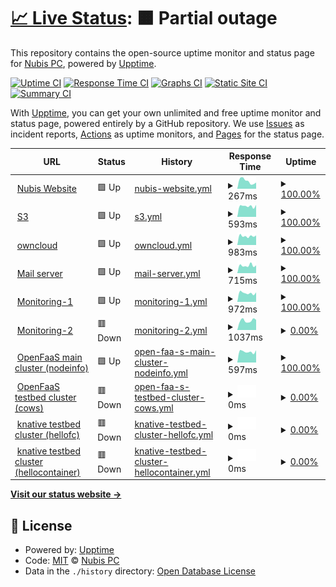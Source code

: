 # [📈 Live Status](https://uptime.nephos.gr): <!--live status--> **🟧 Partial outage**

This repository contains the open-source uptime monitor and status page for [Nubis PC](https://uptime.nephos.gr), powered by [Upptime](https://github.com/upptime/upptime).

[![Uptime CI](https://github.com/nubispc/upptime/workflows/Uptime%20CI/badge.svg)](https://github.com/nubispc/upptime/actions?query=workflow%3A%22Uptime+CI%22)
[![Response Time CI](https://github.com/nubispc/upptime/workflows/Response%20Time%20CI/badge.svg)](https://github.com/nubispc/upptime/actions?query=workflow%3A%22Response+Time+CI%22)
[![Graphs CI](https://github.com/nubispc/upptime/workflows/Graphs%20CI/badge.svg)](https://github.com/nubispc/upptime/actions?query=workflow%3A%22Graphs+CI%22)
[![Static Site CI](https://github.com/nubispc/upptime/workflows/Static%20Site%20CI/badge.svg)](https://github.com/nubispc/upptime/actions?query=workflow%3A%22Static+Site+CI%22)
[![Summary CI](https://github.com/nubispc/upptime/workflows/Summary%20CI/badge.svg)](https://github.com/nubispc/upptime/actions?query=workflow%3A%22Summary+CI%22)

With [Upptime](https://upptime.js.org), you can get your own unlimited and free uptime monitor and status page, powered entirely by a GitHub repository. We use [Issues](https://github.com/nubispc/upptime/issues) as incident reports, [Actions](https://github.com/nubispc/upptime/actions) as uptime monitors, and [Pages](https://uptime.nephos.gr) for the status page.

<!--start: status pages-->
<!-- This summary is generated by Upptime (https://github.com/upptime/upptime) -->
<!-- Do not edit this manually, your changes will be overwritten -->
<!-- prettier-ignore -->
| URL | Status | History | Response Time | Uptime |
| --- | ------ | ------- | ------------- | ------ |
| <img alt="" src="https://icons.duckduckgo.com/ip3/nubis-pc.eu.ico" height="13"> [Nubis Website](https://nubis-pc.eu) | 🟩 Up | [nubis-website.yml](https://github.com/nubispc/upptime/commits/HEAD/history/nubis-website.yml) | <details><summary><img alt="Response time graph" src="./graphs/nubis-website/response-time-week.png" height="20"> 267ms</summary><br><a href="https://uptime.nephos.gr/history/nubis-website"><img alt="Response time 402" src="https://img.shields.io/endpoint?url=https%3A%2F%2Fraw.githubusercontent.com%2Fnubispc%2Fupptime%2FHEAD%2Fapi%2Fnubis-website%2Fresponse-time.json"></a><br><a href="https://uptime.nephos.gr/history/nubis-website"><img alt="24-hour response time 216" src="https://img.shields.io/endpoint?url=https%3A%2F%2Fraw.githubusercontent.com%2Fnubispc%2Fupptime%2FHEAD%2Fapi%2Fnubis-website%2Fresponse-time-day.json"></a><br><a href="https://uptime.nephos.gr/history/nubis-website"><img alt="7-day response time 267" src="https://img.shields.io/endpoint?url=https%3A%2F%2Fraw.githubusercontent.com%2Fnubispc%2Fupptime%2FHEAD%2Fapi%2Fnubis-website%2Fresponse-time-week.json"></a><br><a href="https://uptime.nephos.gr/history/nubis-website"><img alt="30-day response time 400" src="https://img.shields.io/endpoint?url=https%3A%2F%2Fraw.githubusercontent.com%2Fnubispc%2Fupptime%2FHEAD%2Fapi%2Fnubis-website%2Fresponse-time-month.json"></a><br><a href="https://uptime.nephos.gr/history/nubis-website"><img alt="1-year response time 402" src="https://img.shields.io/endpoint?url=https%3A%2F%2Fraw.githubusercontent.com%2Fnubispc%2Fupptime%2FHEAD%2Fapi%2Fnubis-website%2Fresponse-time-year.json"></a></details> | <details><summary><a href="https://uptime.nephos.gr/history/nubis-website">100.00%</a></summary><a href="https://uptime.nephos.gr/history/nubis-website"><img alt="All-time uptime 99.92%" src="https://img.shields.io/endpoint?url=https%3A%2F%2Fraw.githubusercontent.com%2Fnubispc%2Fupptime%2FHEAD%2Fapi%2Fnubis-website%2Fuptime.json"></a><br><a href="https://uptime.nephos.gr/history/nubis-website"><img alt="24-hour uptime 100.00%" src="https://img.shields.io/endpoint?url=https%3A%2F%2Fraw.githubusercontent.com%2Fnubispc%2Fupptime%2FHEAD%2Fapi%2Fnubis-website%2Fuptime-day.json"></a><br><a href="https://uptime.nephos.gr/history/nubis-website"><img alt="7-day uptime 100.00%" src="https://img.shields.io/endpoint?url=https%3A%2F%2Fraw.githubusercontent.com%2Fnubispc%2Fupptime%2FHEAD%2Fapi%2Fnubis-website%2Fuptime-week.json"></a><br><a href="https://uptime.nephos.gr/history/nubis-website"><img alt="30-day uptime 99.98%" src="https://img.shields.io/endpoint?url=https%3A%2F%2Fraw.githubusercontent.com%2Fnubispc%2Fupptime%2FHEAD%2Fapi%2Fnubis-website%2Fuptime-month.json"></a><br><a href="https://uptime.nephos.gr/history/nubis-website"><img alt="1-year uptime 99.92%" src="https://img.shields.io/endpoint?url=https%3A%2F%2Fraw.githubusercontent.com%2Fnubispc%2Fupptime%2FHEAD%2Fapi%2Fnubis-website%2Fuptime-year.json"></a></details>
| <img alt="" src="https://icons.duckduckgo.com/ip3/s3.nbfc.io.ico" height="13"> [S3](https://s3.nbfc.io) | 🟩 Up | [s3.yml](https://github.com/nubispc/upptime/commits/HEAD/history/s3.yml) | <details><summary><img alt="Response time graph" src="./graphs/s3/response-time-week.png" height="20"> 593ms</summary><br><a href="https://uptime.nephos.gr/history/s3"><img alt="Response time 597" src="https://img.shields.io/endpoint?url=https%3A%2F%2Fraw.githubusercontent.com%2Fnubispc%2Fupptime%2FHEAD%2Fapi%2Fs3%2Fresponse-time.json"></a><br><a href="https://uptime.nephos.gr/history/s3"><img alt="24-hour response time 661" src="https://img.shields.io/endpoint?url=https%3A%2F%2Fraw.githubusercontent.com%2Fnubispc%2Fupptime%2FHEAD%2Fapi%2Fs3%2Fresponse-time-day.json"></a><br><a href="https://uptime.nephos.gr/history/s3"><img alt="7-day response time 593" src="https://img.shields.io/endpoint?url=https%3A%2F%2Fraw.githubusercontent.com%2Fnubispc%2Fupptime%2FHEAD%2Fapi%2Fs3%2Fresponse-time-week.json"></a><br><a href="https://uptime.nephos.gr/history/s3"><img alt="30-day response time 583" src="https://img.shields.io/endpoint?url=https%3A%2F%2Fraw.githubusercontent.com%2Fnubispc%2Fupptime%2FHEAD%2Fapi%2Fs3%2Fresponse-time-month.json"></a><br><a href="https://uptime.nephos.gr/history/s3"><img alt="1-year response time 597" src="https://img.shields.io/endpoint?url=https%3A%2F%2Fraw.githubusercontent.com%2Fnubispc%2Fupptime%2FHEAD%2Fapi%2Fs3%2Fresponse-time-year.json"></a></details> | <details><summary><a href="https://uptime.nephos.gr/history/s3">100.00%</a></summary><a href="https://uptime.nephos.gr/history/s3"><img alt="All-time uptime 99.62%" src="https://img.shields.io/endpoint?url=https%3A%2F%2Fraw.githubusercontent.com%2Fnubispc%2Fupptime%2FHEAD%2Fapi%2Fs3%2Fuptime.json"></a><br><a href="https://uptime.nephos.gr/history/s3"><img alt="24-hour uptime 100.00%" src="https://img.shields.io/endpoint?url=https%3A%2F%2Fraw.githubusercontent.com%2Fnubispc%2Fupptime%2FHEAD%2Fapi%2Fs3%2Fuptime-day.json"></a><br><a href="https://uptime.nephos.gr/history/s3"><img alt="7-day uptime 100.00%" src="https://img.shields.io/endpoint?url=https%3A%2F%2Fraw.githubusercontent.com%2Fnubispc%2Fupptime%2FHEAD%2Fapi%2Fs3%2Fuptime-week.json"></a><br><a href="https://uptime.nephos.gr/history/s3"><img alt="30-day uptime 99.82%" src="https://img.shields.io/endpoint?url=https%3A%2F%2Fraw.githubusercontent.com%2Fnubispc%2Fupptime%2FHEAD%2Fapi%2Fs3%2Fuptime-month.json"></a><br><a href="https://uptime.nephos.gr/history/s3"><img alt="1-year uptime 99.62%" src="https://img.shields.io/endpoint?url=https%3A%2F%2Fraw.githubusercontent.com%2Fnubispc%2Fupptime%2FHEAD%2Fapi%2Fs3%2Fuptime-year.json"></a></details>
| <img alt="" src="https://icons.duckduckgo.com/ip3/owncloud.nbfc.io.ico" height="13"> [owncloud](https://owncloud.nbfc.io) | 🟩 Up | [owncloud.yml](https://github.com/nubispc/upptime/commits/HEAD/history/owncloud.yml) | <details><summary><img alt="Response time graph" src="./graphs/owncloud/response-time-week.png" height="20"> 983ms</summary><br><a href="https://uptime.nephos.gr/history/owncloud"><img alt="Response time 972" src="https://img.shields.io/endpoint?url=https%3A%2F%2Fraw.githubusercontent.com%2Fnubispc%2Fupptime%2FHEAD%2Fapi%2Fowncloud%2Fresponse-time.json"></a><br><a href="https://uptime.nephos.gr/history/owncloud"><img alt="24-hour response time 1055" src="https://img.shields.io/endpoint?url=https%3A%2F%2Fraw.githubusercontent.com%2Fnubispc%2Fupptime%2FHEAD%2Fapi%2Fowncloud%2Fresponse-time-day.json"></a><br><a href="https://uptime.nephos.gr/history/owncloud"><img alt="7-day response time 983" src="https://img.shields.io/endpoint?url=https%3A%2F%2Fraw.githubusercontent.com%2Fnubispc%2Fupptime%2FHEAD%2Fapi%2Fowncloud%2Fresponse-time-week.json"></a><br><a href="https://uptime.nephos.gr/history/owncloud"><img alt="30-day response time 986" src="https://img.shields.io/endpoint?url=https%3A%2F%2Fraw.githubusercontent.com%2Fnubispc%2Fupptime%2FHEAD%2Fapi%2Fowncloud%2Fresponse-time-month.json"></a><br><a href="https://uptime.nephos.gr/history/owncloud"><img alt="1-year response time 972" src="https://img.shields.io/endpoint?url=https%3A%2F%2Fraw.githubusercontent.com%2Fnubispc%2Fupptime%2FHEAD%2Fapi%2Fowncloud%2Fresponse-time-year.json"></a></details> | <details><summary><a href="https://uptime.nephos.gr/history/owncloud">100.00%</a></summary><a href="https://uptime.nephos.gr/history/owncloud"><img alt="All-time uptime 99.15%" src="https://img.shields.io/endpoint?url=https%3A%2F%2Fraw.githubusercontent.com%2Fnubispc%2Fupptime%2FHEAD%2Fapi%2Fowncloud%2Fuptime.json"></a><br><a href="https://uptime.nephos.gr/history/owncloud"><img alt="24-hour uptime 100.00%" src="https://img.shields.io/endpoint?url=https%3A%2F%2Fraw.githubusercontent.com%2Fnubispc%2Fupptime%2FHEAD%2Fapi%2Fowncloud%2Fuptime-day.json"></a><br><a href="https://uptime.nephos.gr/history/owncloud"><img alt="7-day uptime 100.00%" src="https://img.shields.io/endpoint?url=https%3A%2F%2Fraw.githubusercontent.com%2Fnubispc%2Fupptime%2FHEAD%2Fapi%2Fowncloud%2Fuptime-week.json"></a><br><a href="https://uptime.nephos.gr/history/owncloud"><img alt="30-day uptime 99.85%" src="https://img.shields.io/endpoint?url=https%3A%2F%2Fraw.githubusercontent.com%2Fnubispc%2Fupptime%2FHEAD%2Fapi%2Fowncloud%2Fuptime-month.json"></a><br><a href="https://uptime.nephos.gr/history/owncloud"><img alt="1-year uptime 99.15%" src="https://img.shields.io/endpoint?url=https%3A%2F%2Fraw.githubusercontent.com%2Fnubispc%2Fupptime%2FHEAD%2Fapi%2Fowncloud%2Fuptime-year.json"></a></details>
| <img alt="" src="https://icons.duckduckgo.com/ip3/mail.nubificus.co.uk.ico" height="13"> [Mail server](https://mail.nubificus.co.uk) | 🟩 Up | [mail-server.yml](https://github.com/nubispc/upptime/commits/HEAD/history/mail-server.yml) | <details><summary><img alt="Response time graph" src="./graphs/mail-server/response-time-week.png" height="20"> 715ms</summary><br><a href="https://uptime.nephos.gr/history/mail-server"><img alt="Response time 708" src="https://img.shields.io/endpoint?url=https%3A%2F%2Fraw.githubusercontent.com%2Fnubispc%2Fupptime%2FHEAD%2Fapi%2Fmail-server%2Fresponse-time.json"></a><br><a href="https://uptime.nephos.gr/history/mail-server"><img alt="24-hour response time 728" src="https://img.shields.io/endpoint?url=https%3A%2F%2Fraw.githubusercontent.com%2Fnubispc%2Fupptime%2FHEAD%2Fapi%2Fmail-server%2Fresponse-time-day.json"></a><br><a href="https://uptime.nephos.gr/history/mail-server"><img alt="7-day response time 715" src="https://img.shields.io/endpoint?url=https%3A%2F%2Fraw.githubusercontent.com%2Fnubispc%2Fupptime%2FHEAD%2Fapi%2Fmail-server%2Fresponse-time-week.json"></a><br><a href="https://uptime.nephos.gr/history/mail-server"><img alt="30-day response time 685" src="https://img.shields.io/endpoint?url=https%3A%2F%2Fraw.githubusercontent.com%2Fnubispc%2Fupptime%2FHEAD%2Fapi%2Fmail-server%2Fresponse-time-month.json"></a><br><a href="https://uptime.nephos.gr/history/mail-server"><img alt="1-year response time 708" src="https://img.shields.io/endpoint?url=https%3A%2F%2Fraw.githubusercontent.com%2Fnubispc%2Fupptime%2FHEAD%2Fapi%2Fmail-server%2Fresponse-time-year.json"></a></details> | <details><summary><a href="https://uptime.nephos.gr/history/mail-server">100.00%</a></summary><a href="https://uptime.nephos.gr/history/mail-server"><img alt="All-time uptime 99.98%" src="https://img.shields.io/endpoint?url=https%3A%2F%2Fraw.githubusercontent.com%2Fnubispc%2Fupptime%2FHEAD%2Fapi%2Fmail-server%2Fuptime.json"></a><br><a href="https://uptime.nephos.gr/history/mail-server"><img alt="24-hour uptime 100.00%" src="https://img.shields.io/endpoint?url=https%3A%2F%2Fraw.githubusercontent.com%2Fnubispc%2Fupptime%2FHEAD%2Fapi%2Fmail-server%2Fuptime-day.json"></a><br><a href="https://uptime.nephos.gr/history/mail-server"><img alt="7-day uptime 100.00%" src="https://img.shields.io/endpoint?url=https%3A%2F%2Fraw.githubusercontent.com%2Fnubispc%2Fupptime%2FHEAD%2Fapi%2Fmail-server%2Fuptime-week.json"></a><br><a href="https://uptime.nephos.gr/history/mail-server"><img alt="30-day uptime 100.00%" src="https://img.shields.io/endpoint?url=https%3A%2F%2Fraw.githubusercontent.com%2Fnubispc%2Fupptime%2FHEAD%2Fapi%2Fmail-server%2Fuptime-month.json"></a><br><a href="https://uptime.nephos.gr/history/mail-server"><img alt="1-year uptime 99.98%" src="https://img.shields.io/endpoint?url=https%3A%2F%2Fraw.githubusercontent.com%2Fnubispc%2Fupptime%2FHEAD%2Fapi%2Fmail-server%2Fuptime-year.json"></a></details>
| <img alt="" src="https://icons.duckduckgo.com/ip3/monit.nubificus.co.uk.ico" height="13"> [Monitoring-1](https://monit.nubificus.co.uk) | 🟩 Up | [monitoring-1.yml](https://github.com/nubispc/upptime/commits/HEAD/history/monitoring-1.yml) | <details><summary><img alt="Response time graph" src="./graphs/monitoring-1/response-time-week.png" height="20"> 972ms</summary><br><a href="https://uptime.nephos.gr/history/monitoring-1"><img alt="Response time 1009" src="https://img.shields.io/endpoint?url=https%3A%2F%2Fraw.githubusercontent.com%2Fnubispc%2Fupptime%2FHEAD%2Fapi%2Fmonitoring-1%2Fresponse-time.json"></a><br><a href="https://uptime.nephos.gr/history/monitoring-1"><img alt="24-hour response time 1042" src="https://img.shields.io/endpoint?url=https%3A%2F%2Fraw.githubusercontent.com%2Fnubispc%2Fupptime%2FHEAD%2Fapi%2Fmonitoring-1%2Fresponse-time-day.json"></a><br><a href="https://uptime.nephos.gr/history/monitoring-1"><img alt="7-day response time 972" src="https://img.shields.io/endpoint?url=https%3A%2F%2Fraw.githubusercontent.com%2Fnubispc%2Fupptime%2FHEAD%2Fapi%2Fmonitoring-1%2Fresponse-time-week.json"></a><br><a href="https://uptime.nephos.gr/history/monitoring-1"><img alt="30-day response time 988" src="https://img.shields.io/endpoint?url=https%3A%2F%2Fraw.githubusercontent.com%2Fnubispc%2Fupptime%2FHEAD%2Fapi%2Fmonitoring-1%2Fresponse-time-month.json"></a><br><a href="https://uptime.nephos.gr/history/monitoring-1"><img alt="1-year response time 1009" src="https://img.shields.io/endpoint?url=https%3A%2F%2Fraw.githubusercontent.com%2Fnubispc%2Fupptime%2FHEAD%2Fapi%2Fmonitoring-1%2Fresponse-time-year.json"></a></details> | <details><summary><a href="https://uptime.nephos.gr/history/monitoring-1">100.00%</a></summary><a href="https://uptime.nephos.gr/history/monitoring-1"><img alt="All-time uptime 99.46%" src="https://img.shields.io/endpoint?url=https%3A%2F%2Fraw.githubusercontent.com%2Fnubispc%2Fupptime%2FHEAD%2Fapi%2Fmonitoring-1%2Fuptime.json"></a><br><a href="https://uptime.nephos.gr/history/monitoring-1"><img alt="24-hour uptime 100.00%" src="https://img.shields.io/endpoint?url=https%3A%2F%2Fraw.githubusercontent.com%2Fnubispc%2Fupptime%2FHEAD%2Fapi%2Fmonitoring-1%2Fuptime-day.json"></a><br><a href="https://uptime.nephos.gr/history/monitoring-1"><img alt="7-day uptime 100.00%" src="https://img.shields.io/endpoint?url=https%3A%2F%2Fraw.githubusercontent.com%2Fnubispc%2Fupptime%2FHEAD%2Fapi%2Fmonitoring-1%2Fuptime-week.json"></a><br><a href="https://uptime.nephos.gr/history/monitoring-1"><img alt="30-day uptime 99.97%" src="https://img.shields.io/endpoint?url=https%3A%2F%2Fraw.githubusercontent.com%2Fnubispc%2Fupptime%2FHEAD%2Fapi%2Fmonitoring-1%2Fuptime-month.json"></a><br><a href="https://uptime.nephos.gr/history/monitoring-1"><img alt="1-year uptime 99.46%" src="https://img.shields.io/endpoint?url=https%3A%2F%2Fraw.githubusercontent.com%2Fnubispc%2Fupptime%2FHEAD%2Fapi%2Fmonitoring-1%2Fuptime-year.json"></a></details>
| <img alt="" src="https://icons.duckduckgo.com/ip3/grafana.nephos.gr.ico" height="13"> [Monitoring-2](https://grafana.nephos.gr) | 🟥 Down | [monitoring-2.yml](https://github.com/nubispc/upptime/commits/HEAD/history/monitoring-2.yml) | <details><summary><img alt="Response time graph" src="./graphs/monitoring-2/response-time-week.png" height="20"> 1037ms</summary><br><a href="https://uptime.nephos.gr/history/monitoring-2"><img alt="Response time 1717" src="https://img.shields.io/endpoint?url=https%3A%2F%2Fraw.githubusercontent.com%2Fnubispc%2Fupptime%2FHEAD%2Fapi%2Fmonitoring-2%2Fresponse-time.json"></a><br><a href="https://uptime.nephos.gr/history/monitoring-2"><img alt="24-hour response time 1113" src="https://img.shields.io/endpoint?url=https%3A%2F%2Fraw.githubusercontent.com%2Fnubispc%2Fupptime%2FHEAD%2Fapi%2Fmonitoring-2%2Fresponse-time-day.json"></a><br><a href="https://uptime.nephos.gr/history/monitoring-2"><img alt="7-day response time 1037" src="https://img.shields.io/endpoint?url=https%3A%2F%2Fraw.githubusercontent.com%2Fnubispc%2Fupptime%2FHEAD%2Fapi%2Fmonitoring-2%2Fresponse-time-week.json"></a><br><a href="https://uptime.nephos.gr/history/monitoring-2"><img alt="30-day response time 1328" src="https://img.shields.io/endpoint?url=https%3A%2F%2Fraw.githubusercontent.com%2Fnubispc%2Fupptime%2FHEAD%2Fapi%2Fmonitoring-2%2Fresponse-time-month.json"></a><br><a href="https://uptime.nephos.gr/history/monitoring-2"><img alt="1-year response time 1717" src="https://img.shields.io/endpoint?url=https%3A%2F%2Fraw.githubusercontent.com%2Fnubispc%2Fupptime%2FHEAD%2Fapi%2Fmonitoring-2%2Fresponse-time-year.json"></a></details> | <details><summary><a href="https://uptime.nephos.gr/history/monitoring-2">0.00%</a></summary><a href="https://uptime.nephos.gr/history/monitoring-2"><img alt="All-time uptime 85.62%" src="https://img.shields.io/endpoint?url=https%3A%2F%2Fraw.githubusercontent.com%2Fnubispc%2Fupptime%2FHEAD%2Fapi%2Fmonitoring-2%2Fuptime.json"></a><br><a href="https://uptime.nephos.gr/history/monitoring-2"><img alt="24-hour uptime 0.00%" src="https://img.shields.io/endpoint?url=https%3A%2F%2Fraw.githubusercontent.com%2Fnubispc%2Fupptime%2FHEAD%2Fapi%2Fmonitoring-2%2Fuptime-day.json"></a><br><a href="https://uptime.nephos.gr/history/monitoring-2"><img alt="7-day uptime 0.00%" src="https://img.shields.io/endpoint?url=https%3A%2F%2Fraw.githubusercontent.com%2Fnubispc%2Fupptime%2FHEAD%2Fapi%2Fmonitoring-2%2Fuptime-week.json"></a><br><a href="https://uptime.nephos.gr/history/monitoring-2"><img alt="30-day uptime 36.41%" src="https://img.shields.io/endpoint?url=https%3A%2F%2Fraw.githubusercontent.com%2Fnubispc%2Fupptime%2FHEAD%2Fapi%2Fmonitoring-2%2Fuptime-month.json"></a><br><a href="https://uptime.nephos.gr/history/monitoring-2"><img alt="1-year uptime 85.62%" src="https://img.shields.io/endpoint?url=https%3A%2F%2Fraw.githubusercontent.com%2Fnubispc%2Fupptime%2FHEAD%2Fapi%2Fmonitoring-2%2Fuptime-year.json"></a></details>
| <img alt="" src="https://icons.duckduckgo.com/ip3/openfaas.nbfc.io.ico" height="13"> [OpenFaaS main cluster (nodeinfo)](https://openfaas.nbfc.io/function/nodeinfo) | 🟩 Up | [open-faa-s-main-cluster-nodeinfo.yml](https://github.com/nubispc/upptime/commits/HEAD/history/open-faa-s-main-cluster-nodeinfo.yml) | <details><summary><img alt="Response time graph" src="./graphs/open-faa-s-main-cluster-nodeinfo/response-time-week.png" height="20"> 597ms</summary><br><a href="https://uptime.nephos.gr/history/open-faa-s-main-cluster-nodeinfo"><img alt="Response time 622" src="https://img.shields.io/endpoint?url=https%3A%2F%2Fraw.githubusercontent.com%2Fnubispc%2Fupptime%2FHEAD%2Fapi%2Fopen-faa-s-main-cluster-nodeinfo%2Fresponse-time.json"></a><br><a href="https://uptime.nephos.gr/history/open-faa-s-main-cluster-nodeinfo"><img alt="24-hour response time 678" src="https://img.shields.io/endpoint?url=https%3A%2F%2Fraw.githubusercontent.com%2Fnubispc%2Fupptime%2FHEAD%2Fapi%2Fopen-faa-s-main-cluster-nodeinfo%2Fresponse-time-day.json"></a><br><a href="https://uptime.nephos.gr/history/open-faa-s-main-cluster-nodeinfo"><img alt="7-day response time 597" src="https://img.shields.io/endpoint?url=https%3A%2F%2Fraw.githubusercontent.com%2Fnubispc%2Fupptime%2FHEAD%2Fapi%2Fopen-faa-s-main-cluster-nodeinfo%2Fresponse-time-week.json"></a><br><a href="https://uptime.nephos.gr/history/open-faa-s-main-cluster-nodeinfo"><img alt="30-day response time 616" src="https://img.shields.io/endpoint?url=https%3A%2F%2Fraw.githubusercontent.com%2Fnubispc%2Fupptime%2FHEAD%2Fapi%2Fopen-faa-s-main-cluster-nodeinfo%2Fresponse-time-month.json"></a><br><a href="https://uptime.nephos.gr/history/open-faa-s-main-cluster-nodeinfo"><img alt="1-year response time 622" src="https://img.shields.io/endpoint?url=https%3A%2F%2Fraw.githubusercontent.com%2Fnubispc%2Fupptime%2FHEAD%2Fapi%2Fopen-faa-s-main-cluster-nodeinfo%2Fresponse-time-year.json"></a></details> | <details><summary><a href="https://uptime.nephos.gr/history/open-faa-s-main-cluster-nodeinfo">100.00%</a></summary><a href="https://uptime.nephos.gr/history/open-faa-s-main-cluster-nodeinfo"><img alt="All-time uptime 99.50%" src="https://img.shields.io/endpoint?url=https%3A%2F%2Fraw.githubusercontent.com%2Fnubispc%2Fupptime%2FHEAD%2Fapi%2Fopen-faa-s-main-cluster-nodeinfo%2Fuptime.json"></a><br><a href="https://uptime.nephos.gr/history/open-faa-s-main-cluster-nodeinfo"><img alt="24-hour uptime 100.00%" src="https://img.shields.io/endpoint?url=https%3A%2F%2Fraw.githubusercontent.com%2Fnubispc%2Fupptime%2FHEAD%2Fapi%2Fopen-faa-s-main-cluster-nodeinfo%2Fuptime-day.json"></a><br><a href="https://uptime.nephos.gr/history/open-faa-s-main-cluster-nodeinfo"><img alt="7-day uptime 100.00%" src="https://img.shields.io/endpoint?url=https%3A%2F%2Fraw.githubusercontent.com%2Fnubispc%2Fupptime%2FHEAD%2Fapi%2Fopen-faa-s-main-cluster-nodeinfo%2Fuptime-week.json"></a><br><a href="https://uptime.nephos.gr/history/open-faa-s-main-cluster-nodeinfo"><img alt="30-day uptime 99.94%" src="https://img.shields.io/endpoint?url=https%3A%2F%2Fraw.githubusercontent.com%2Fnubispc%2Fupptime%2FHEAD%2Fapi%2Fopen-faa-s-main-cluster-nodeinfo%2Fuptime-month.json"></a><br><a href="https://uptime.nephos.gr/history/open-faa-s-main-cluster-nodeinfo"><img alt="1-year uptime 99.50%" src="https://img.shields.io/endpoint?url=https%3A%2F%2Fraw.githubusercontent.com%2Fnubispc%2Fupptime%2FHEAD%2Fapi%2Fopen-faa-s-main-cluster-nodeinfo%2Fuptime-year.json"></a></details>
| <img alt="" src="https://icons.duckduckgo.com/ip3/openfaas.serrano.nbfc.io.ico" height="13"> [OpenFaaS testbed cluster (cows)](https://openfaas.serrano.nbfc.io/function/cows) | 🟥 Down | [open-faa-s-testbed-cluster-cows.yml](https://github.com/nubispc/upptime/commits/HEAD/history/open-faa-s-testbed-cluster-cows.yml) | <details><summary><img alt="Response time graph" src="./graphs/open-faa-s-testbed-cluster-cows/response-time-week.png" height="20"> 0ms</summary><br><a href="https://uptime.nephos.gr/history/open-faa-s-testbed-cluster-cows"><img alt="Response time 615" src="https://img.shields.io/endpoint?url=https%3A%2F%2Fraw.githubusercontent.com%2Fnubispc%2Fupptime%2FHEAD%2Fapi%2Fopen-faa-s-testbed-cluster-cows%2Fresponse-time.json"></a><br><a href="https://uptime.nephos.gr/history/open-faa-s-testbed-cluster-cows"><img alt="24-hour response time 0" src="https://img.shields.io/endpoint?url=https%3A%2F%2Fraw.githubusercontent.com%2Fnubispc%2Fupptime%2FHEAD%2Fapi%2Fopen-faa-s-testbed-cluster-cows%2Fresponse-time-day.json"></a><br><a href="https://uptime.nephos.gr/history/open-faa-s-testbed-cluster-cows"><img alt="7-day response time 0" src="https://img.shields.io/endpoint?url=https%3A%2F%2Fraw.githubusercontent.com%2Fnubispc%2Fupptime%2FHEAD%2Fapi%2Fopen-faa-s-testbed-cluster-cows%2Fresponse-time-week.json"></a><br><a href="https://uptime.nephos.gr/history/open-faa-s-testbed-cluster-cows"><img alt="30-day response time 0" src="https://img.shields.io/endpoint?url=https%3A%2F%2Fraw.githubusercontent.com%2Fnubispc%2Fupptime%2FHEAD%2Fapi%2Fopen-faa-s-testbed-cluster-cows%2Fresponse-time-month.json"></a><br><a href="https://uptime.nephos.gr/history/open-faa-s-testbed-cluster-cows"><img alt="1-year response time 615" src="https://img.shields.io/endpoint?url=https%3A%2F%2Fraw.githubusercontent.com%2Fnubispc%2Fupptime%2FHEAD%2Fapi%2Fopen-faa-s-testbed-cluster-cows%2Fresponse-time-year.json"></a></details> | <details><summary><a href="https://uptime.nephos.gr/history/open-faa-s-testbed-cluster-cows">0.00%</a></summary><a href="https://uptime.nephos.gr/history/open-faa-s-testbed-cluster-cows"><img alt="All-time uptime 55.82%" src="https://img.shields.io/endpoint?url=https%3A%2F%2Fraw.githubusercontent.com%2Fnubispc%2Fupptime%2FHEAD%2Fapi%2Fopen-faa-s-testbed-cluster-cows%2Fuptime.json"></a><br><a href="https://uptime.nephos.gr/history/open-faa-s-testbed-cluster-cows"><img alt="24-hour uptime 0.00%" src="https://img.shields.io/endpoint?url=https%3A%2F%2Fraw.githubusercontent.com%2Fnubispc%2Fupptime%2FHEAD%2Fapi%2Fopen-faa-s-testbed-cluster-cows%2Fuptime-day.json"></a><br><a href="https://uptime.nephos.gr/history/open-faa-s-testbed-cluster-cows"><img alt="7-day uptime 0.00%" src="https://img.shields.io/endpoint?url=https%3A%2F%2Fraw.githubusercontent.com%2Fnubispc%2Fupptime%2FHEAD%2Fapi%2Fopen-faa-s-testbed-cluster-cows%2Fuptime-week.json"></a><br><a href="https://uptime.nephos.gr/history/open-faa-s-testbed-cluster-cows"><img alt="30-day uptime 0.00%" src="https://img.shields.io/endpoint?url=https%3A%2F%2Fraw.githubusercontent.com%2Fnubispc%2Fupptime%2FHEAD%2Fapi%2Fopen-faa-s-testbed-cluster-cows%2Fuptime-month.json"></a><br><a href="https://uptime.nephos.gr/history/open-faa-s-testbed-cluster-cows"><img alt="1-year uptime 55.82%" src="https://img.shields.io/endpoint?url=https%3A%2F%2Fraw.githubusercontent.com%2Fnubispc%2Fupptime%2FHEAD%2Fapi%2Fopen-faa-s-testbed-cluster-cows%2Fuptime-year.json"></a></details>
| <img alt="" src="https://icons.duckduckgo.com/ip3/hellofc.default.knative.nbfc.io.ico" height="13"> [knative testbed cluster (hellofc)](https://hellofc.default.knative.nbfc.io) | 🟥 Down | [knative-testbed-cluster-hellofc.yml](https://github.com/nubispc/upptime/commits/HEAD/history/knative-testbed-cluster-hellofc.yml) | <details><summary><img alt="Response time graph" src="./graphs/knative-testbed-cluster-hellofc/response-time-week.png" height="20"> 0ms</summary><br><a href="https://uptime.nephos.gr/history/knative-testbed-cluster-hellofc"><img alt="Response time 4708" src="https://img.shields.io/endpoint?url=https%3A%2F%2Fraw.githubusercontent.com%2Fnubispc%2Fupptime%2FHEAD%2Fapi%2Fknative-testbed-cluster-hellofc%2Fresponse-time.json"></a><br><a href="https://uptime.nephos.gr/history/knative-testbed-cluster-hellofc"><img alt="24-hour response time 0" src="https://img.shields.io/endpoint?url=https%3A%2F%2Fraw.githubusercontent.com%2Fnubispc%2Fupptime%2FHEAD%2Fapi%2Fknative-testbed-cluster-hellofc%2Fresponse-time-day.json"></a><br><a href="https://uptime.nephos.gr/history/knative-testbed-cluster-hellofc"><img alt="7-day response time 0" src="https://img.shields.io/endpoint?url=https%3A%2F%2Fraw.githubusercontent.com%2Fnubispc%2Fupptime%2FHEAD%2Fapi%2Fknative-testbed-cluster-hellofc%2Fresponse-time-week.json"></a><br><a href="https://uptime.nephos.gr/history/knative-testbed-cluster-hellofc"><img alt="30-day response time 8989" src="https://img.shields.io/endpoint?url=https%3A%2F%2Fraw.githubusercontent.com%2Fnubispc%2Fupptime%2FHEAD%2Fapi%2Fknative-testbed-cluster-hellofc%2Fresponse-time-month.json"></a><br><a href="https://uptime.nephos.gr/history/knative-testbed-cluster-hellofc"><img alt="1-year response time 4708" src="https://img.shields.io/endpoint?url=https%3A%2F%2Fraw.githubusercontent.com%2Fnubispc%2Fupptime%2FHEAD%2Fapi%2Fknative-testbed-cluster-hellofc%2Fresponse-time-year.json"></a></details> | <details><summary><a href="https://uptime.nephos.gr/history/knative-testbed-cluster-hellofc">0.00%</a></summary><a href="https://uptime.nephos.gr/history/knative-testbed-cluster-hellofc"><img alt="All-time uptime 80.04%" src="https://img.shields.io/endpoint?url=https%3A%2F%2Fraw.githubusercontent.com%2Fnubispc%2Fupptime%2FHEAD%2Fapi%2Fknative-testbed-cluster-hellofc%2Fuptime.json"></a><br><a href="https://uptime.nephos.gr/history/knative-testbed-cluster-hellofc"><img alt="24-hour uptime 0.00%" src="https://img.shields.io/endpoint?url=https%3A%2F%2Fraw.githubusercontent.com%2Fnubispc%2Fupptime%2FHEAD%2Fapi%2Fknative-testbed-cluster-hellofc%2Fuptime-day.json"></a><br><a href="https://uptime.nephos.gr/history/knative-testbed-cluster-hellofc"><img alt="7-day uptime 0.00%" src="https://img.shields.io/endpoint?url=https%3A%2F%2Fraw.githubusercontent.com%2Fnubispc%2Fupptime%2FHEAD%2Fapi%2Fknative-testbed-cluster-hellofc%2Fuptime-week.json"></a><br><a href="https://uptime.nephos.gr/history/knative-testbed-cluster-hellofc"><img alt="30-day uptime 40.74%" src="https://img.shields.io/endpoint?url=https%3A%2F%2Fraw.githubusercontent.com%2Fnubispc%2Fupptime%2FHEAD%2Fapi%2Fknative-testbed-cluster-hellofc%2Fuptime-month.json"></a><br><a href="https://uptime.nephos.gr/history/knative-testbed-cluster-hellofc"><img alt="1-year uptime 80.04%" src="https://img.shields.io/endpoint?url=https%3A%2F%2Fraw.githubusercontent.com%2Fnubispc%2Fupptime%2FHEAD%2Fapi%2Fknative-testbed-cluster-hellofc%2Fuptime-year.json"></a></details>
| <img alt="" src="https://icons.duckduckgo.com/ip3/hellocontainer.default.knative.nbfc.io.ico" height="13"> [knative testbed cluster (hellocontainer)](https://hellocontainer.default.knative.nbfc.io) | 🟥 Down | [knative-testbed-cluster-hellocontainer.yml](https://github.com/nubispc/upptime/commits/HEAD/history/knative-testbed-cluster-hellocontainer.yml) | <details><summary><img alt="Response time graph" src="./graphs/knative-testbed-cluster-hellocontainer/response-time-week.png" height="20"> 0ms</summary><br><a href="https://uptime.nephos.gr/history/knative-testbed-cluster-hellocontainer"><img alt="Response time 3485" src="https://img.shields.io/endpoint?url=https%3A%2F%2Fraw.githubusercontent.com%2Fnubispc%2Fupptime%2FHEAD%2Fapi%2Fknative-testbed-cluster-hellocontainer%2Fresponse-time.json"></a><br><a href="https://uptime.nephos.gr/history/knative-testbed-cluster-hellocontainer"><img alt="24-hour response time 0" src="https://img.shields.io/endpoint?url=https%3A%2F%2Fraw.githubusercontent.com%2Fnubispc%2Fupptime%2FHEAD%2Fapi%2Fknative-testbed-cluster-hellocontainer%2Fresponse-time-day.json"></a><br><a href="https://uptime.nephos.gr/history/knative-testbed-cluster-hellocontainer"><img alt="7-day response time 0" src="https://img.shields.io/endpoint?url=https%3A%2F%2Fraw.githubusercontent.com%2Fnubispc%2Fupptime%2FHEAD%2Fapi%2Fknative-testbed-cluster-hellocontainer%2Fresponse-time-week.json"></a><br><a href="https://uptime.nephos.gr/history/knative-testbed-cluster-hellocontainer"><img alt="30-day response time 8501" src="https://img.shields.io/endpoint?url=https%3A%2F%2Fraw.githubusercontent.com%2Fnubispc%2Fupptime%2FHEAD%2Fapi%2Fknative-testbed-cluster-hellocontainer%2Fresponse-time-month.json"></a><br><a href="https://uptime.nephos.gr/history/knative-testbed-cluster-hellocontainer"><img alt="1-year response time 3485" src="https://img.shields.io/endpoint?url=https%3A%2F%2Fraw.githubusercontent.com%2Fnubispc%2Fupptime%2FHEAD%2Fapi%2Fknative-testbed-cluster-hellocontainer%2Fresponse-time-year.json"></a></details> | <details><summary><a href="https://uptime.nephos.gr/history/knative-testbed-cluster-hellocontainer">0.00%</a></summary><a href="https://uptime.nephos.gr/history/knative-testbed-cluster-hellocontainer"><img alt="All-time uptime 88.75%" src="https://img.shields.io/endpoint?url=https%3A%2F%2Fraw.githubusercontent.com%2Fnubispc%2Fupptime%2FHEAD%2Fapi%2Fknative-testbed-cluster-hellocontainer%2Fuptime.json"></a><br><a href="https://uptime.nephos.gr/history/knative-testbed-cluster-hellocontainer"><img alt="24-hour uptime 0.00%" src="https://img.shields.io/endpoint?url=https%3A%2F%2Fraw.githubusercontent.com%2Fnubispc%2Fupptime%2FHEAD%2Fapi%2Fknative-testbed-cluster-hellocontainer%2Fuptime-day.json"></a><br><a href="https://uptime.nephos.gr/history/knative-testbed-cluster-hellocontainer"><img alt="7-day uptime 0.00%" src="https://img.shields.io/endpoint?url=https%3A%2F%2Fraw.githubusercontent.com%2Fnubispc%2Fupptime%2FHEAD%2Fapi%2Fknative-testbed-cluster-hellocontainer%2Fuptime-week.json"></a><br><a href="https://uptime.nephos.gr/history/knative-testbed-cluster-hellocontainer"><img alt="30-day uptime 40.78%" src="https://img.shields.io/endpoint?url=https%3A%2F%2Fraw.githubusercontent.com%2Fnubispc%2Fupptime%2FHEAD%2Fapi%2Fknative-testbed-cluster-hellocontainer%2Fuptime-month.json"></a><br><a href="https://uptime.nephos.gr/history/knative-testbed-cluster-hellocontainer"><img alt="1-year uptime 88.75%" src="https://img.shields.io/endpoint?url=https%3A%2F%2Fraw.githubusercontent.com%2Fnubispc%2Fupptime%2FHEAD%2Fapi%2Fknative-testbed-cluster-hellocontainer%2Fuptime-year.json"></a></details>

<!--end: status pages-->

[**Visit our status website →**](https://uptime.nephos.gr)

## 📄 License

- Powered by: [Upptime](https://github.com/upptime/upptime)
- Code: [MIT](./LICENSE) © [Nubis PC](https://uptime.nephos.gr)
- Data in the `./history` directory: [Open Database License](https://opendatacommons.org/licenses/odbl/1-0/)
